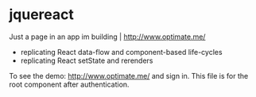 # jquereact
Just a page in an app im building | http://www.optimate.me/

- replicating React data-flow and component-based life-cycles
- replicating React setState and rerenders

To see the demo: http://www.optimate.me/ and sign in. This file is for the root component after authentication.

